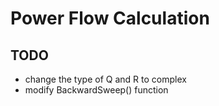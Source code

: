# Power Flow Calculation

## TODO
* change the type of Q and R to complex
* modify BackwardSweep() function
